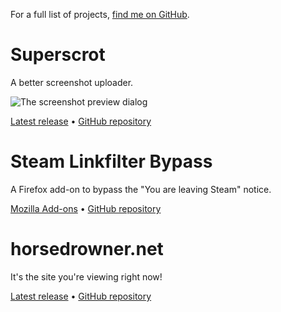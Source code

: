 For a full list of projects, [find me on GitHub](https://github.com/horsedrowner).

Superscrot
==========

A better screenshot uploader.

![The screenshot preview dialog](http://s.horsedrowner.net/Superscrot/PreviewDialog.png)

[Latest release](https://github.com/horsedrowner/Superscrot/releases/latest)
&bull; [GitHub repository](https://github.com/horsedrowner/Superscrot)

Steam Linkfilter Bypass
=======================

A Firefox add-on to bypass the "You are leaving Steam" notice.

[Mozilla Add-ons](https://addons.mozilla.org/en-US/firefox/addon/steam-linkfilter-bypass/)
&bull; [GitHub repository](https://github.com/horsedrowner/BypassLinkfilter)


horsedrowner.net
================

It's the site you're viewing right now!

[Latest release](http://horsedrowner.net)
&bull; [GitHub repository](https://github.com/horsedrowner/horsedrowner.net)
